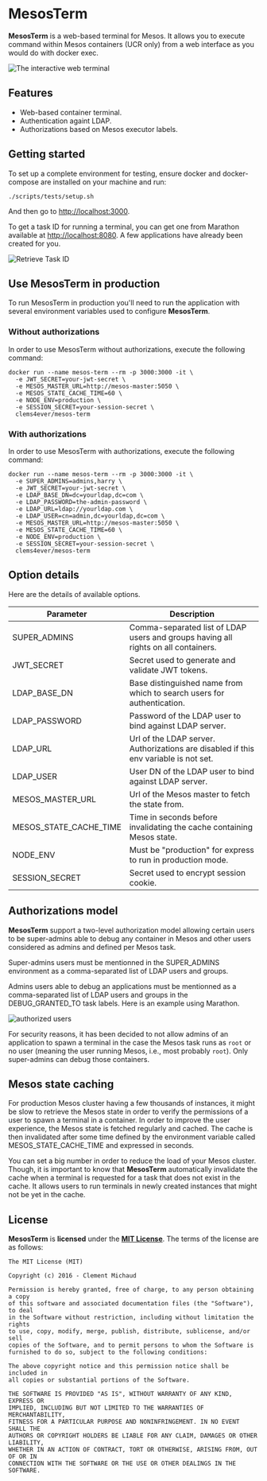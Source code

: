 # MesosTerm

**MesosTerm** is a web-based terminal for Mesos. It allows you to execute command
within Mesos containers (UCR only) from a web interface as you would do with
docker exec.

![The interactive web terminal](doc/images/mesos-term.png?raw=true "MesosTerm")

## Features

* Web-based container terminal.
* Authentication againt LDAP.
* Authorizations based on Mesos executor labels.

## Getting started

To set up a complete environment for testing, ensure docker and docker-compose
are installed on your machine and run:

```
./scripts/tests/setup.sh
```

And then go to [http://localhost:3000](http://localhost:3000).

To get a task ID for running a terminal, you can get one from Marathon
available at [http://localhost:8080](http://localhost:8080). A few
applications have already been created for you.

![Retrieve Task ID](doc/images/task-id.png?raw=true "TaskID")

## Use MesosTerm in production

To run MesosTerm in production you'll need to run the application
with several environment variables used to configure **MesosTerm**.

### Without authorizations

In order to use MesosTerm without authorizations, execute the following
command:

```
docker run --name mesos-term --rm -p 3000:3000 -it \
  -e JWT_SECRET=your-jwt-secret \
  -e MESOS_MASTER_URL=http://mesos-master:5050 \
  -e MESOS_STATE_CACHE_TIME=60 \
  -e NODE_ENV=production \
  -e SESSION_SECRET=your-session-secret \
  clems4ever/mesos-term
```

### With authorizations

In order to use MesosTerm with authorizations, execute the following
command:

```
docker run --name mesos-term --rm -p 3000:3000 -it \
  -e SUPER_ADMINS=admins,harry \
  -e JWT_SECRET=your-jwt-secret \
  -e LDAP_BASE_DN=dc=yourldap,dc=com \
  -e LDAP_PASSWORD=the-admin-password \
  -e LDAP_URL=ldap://yourldap.com \
  -e LDAP_USER=cn=admin,dc=yourldap,dc=com \
  -e MESOS_MASTER_URL=http://mesos-master:5050 \
  -e MESOS_STATE_CACHE_TIME=60 \
  -e NODE_ENV=production \
  -e SESSION_SECRET=your-session-secret \
  clems4ever/mesos-term
```

## Option details

Here are the details of available options.

| Parameter                 | Description                                                                              |
|---------------------------|------------------------------------------------------------------------------------------|
| SUPER\_ADMINS             | Comma-separated list of LDAP users and groups having all rights on all containers.       |
| JWT\_SECRET               | Secret used to generate and validate JWT tokens.                                         |
| LDAP\_BASE\_DN            | Base distinguished name from which to search users for authentication.                   |
| LDAP\_PASSWORD            | Password of the LDAP user to bind against LDAP server.                                   |
| LDAP\_URL                 | Url of the LDAP server. Authorizations are disabled if this env variable is not set.     |
| LDAP\_USER                | User DN of the LDAP user to bind against LDAP server.                                    |
| MESOS\_MASTER\_URL        | Url of the Mesos master to fetch the state from.                                         |
| MESOS\_STATE\_CACHE\_TIME | Time in seconds before invalidating the cache containing Mesos state.                    |
| NODE\_ENV                 | Must be "production" for express to run in production mode.                              |
| SESSION\_SECRET           | Secret used to encrypt session cookie.                                                   |

## Authorizations model

**MesosTerm** support a two-level authorization model allowing certain users
to be super-admins able to debug any container in Mesos and other users
considered as admins and defined per Mesos task.

Super-admins users must be mentionned in the SUPER\_ADMINS environment
as a comma-separated list of LDAP users and groups.

Admins users able to debug an applications must be mentionned as a comma-separated
list of LDAP users and groups in the DEBUG\_GRANTED\_TO task labels. Here is an
example using Marathon.

![authorized users](doc/images/authorizations.png?raw=true "Authorizations")

For security reasons, it has been decided to not allow admins of an application
to spawn a terminal in the case the Mesos task runs as `root` or no user
(meaning the user running Mesos, i.e., most probably `root`). Only super-admins
can debug those containers.

## Mesos state caching

For production Mesos cluster having a few thousands of instances, it might be
slow to retrieve the Mesos state in order to verify the permissions of a user
to spawn a terminal in a container. In order to improve the user experience,
the Mesos state is fetched regularly and cached. The cache is then invalidated
after some time defined by the environment variable called
MESOS\_STATE\_CACHE\_TIME and expressed in seconds.

You can set a big number in order to reduce the load of your Mesos cluster.
Though, it is important to know that **MesosTerm** automatically invalidate
the cache when a terminal is requested for a task that does not exist in
the cache. It allows users to run terminals in newly created instances that
might not be yet in the cache.

## License
**MesosTerm** is **licensed** under the **[MIT License]**. The terms of the license are as follows:

    The MIT License (MIT)

    Copyright (c) 2016 - Clement Michaud

    Permission is hereby granted, free of charge, to any person obtaining a copy
    of this software and associated documentation files (the "Software"), to deal
    in the Software without restriction, including without limitation the rights
    to use, copy, modify, merge, publish, distribute, sublicense, and/or sell
    copies of the Software, and to permit persons to whom the Software is
    furnished to do so, subject to the following conditions:

    The above copyright notice and this permission notice shall be included in
    all copies or substantial portions of the Software.

    THE SOFTWARE IS PROVIDED "AS IS", WITHOUT WARRANTY OF ANY KIND, EXPRESS OR
    IMPLIED, INCLUDING BUT NOT LIMITED TO THE WARRANTIES OF MERCHANTABILITY,
    FITNESS FOR A PARTICULAR PURPOSE AND NONINFRINGEMENT. IN NO EVENT SHALL THE
    AUTHORS OR COPYRIGHT HOLDERS BE LIABLE FOR ANY CLAIM, DAMAGES OR OTHER LIABILITY,
    WHETHER IN AN ACTION OF CONTRACT, TORT OR OTHERWISE, ARISING FROM, OUT OF OR IN
    CONNECTION WITH THE SOFTWARE OR THE USE OR OTHER DEALINGS IN THE SOFTWARE.

[MIT License]: https://opensource.org/licenses/MIT
